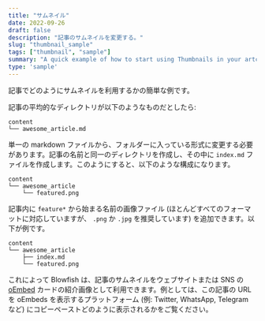 ```yaml
---
title: "サムネイル"
date: 2022-09-26
draft: false
description: "記事のサムネイルを変更する。"
slug: "thumbnail_sample"
tags: ["thumbnail", "sample"]
summary: "A quick example of how to start using Thumbnails in your artciles."
type: 'sample'
---
```


記事でどのようにサムネイルを利用するかの簡単な例です。

記事の平均的なディレクトリが以下のようなものだとしたら: 

```shell
content
└── awesome_article.md
```

単一の markdown ファイルから、フォルダーに入っている形式に変更する必要があります。記事の名前と同一のディレクトリを作成し、その中に `index.md` ファイルを作成します。このようにすると、以下のような構成になります。

```shell
content
└── awesome_article
    └── featured.png
```

記事内に `feature*` から始まる名前の画像ファイル (ほとんどすべてのフォーマットに対応していますが、 `.png` か `.jpg` を推奨しています) を追加できます。以下が例です。

```shell
content
└── awesome_article
    ├── index.md
    └── featured.png
```

これによって Blowfish は、記事のサムネイルをウェブサイトまたは SNS の <a target="_blank" href="https://oembed.com/">oEmbed</a> カードの紹介画像として利用できます。例としては、この記事の URL を oEmbeds を表示するプラットフォーム (例: Twitter, WhatsApp, Telegram など) にコピーペーストどのように表示されるかをご覧ください。
